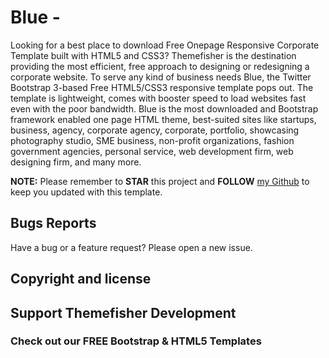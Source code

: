 # Blue - 

Looking for a best place to download Free Onepage Responsive Corporate Template built with HTML5 and CSS3? Themefisher is the destination providing the most efficient, free approach to designing or redesigning a corporate website. To serve any kind of business needs Blue, the Twitter Bootstrap 3-based Free HTML5/CSS3 responsive template pops out. The template is lightweight, comes with booster speed to load websites fast even with the poor bandwidth. Blue is the most downloaded and Bootstrap framework enabled one page HTML theme, best-suited sites like startups, business, agency, corporate agency, corporate, portfolio, showcasing photography studio, SME business, non-profit organizations, fashion government agencies, personal service, web development firm, web designing firm, and many more.


**NOTE:** Please remember to **STAR** this project and **FOLLOW** [my Github](https://github.com/themefisher) to keep you updated with this template.


## Bugs Reports

Have a bug or a feature request? Please open a new issue.

## Copyright and license



## Support Themefisher Development



### Check out our FREE Bootstrap & HTML5 Templates

